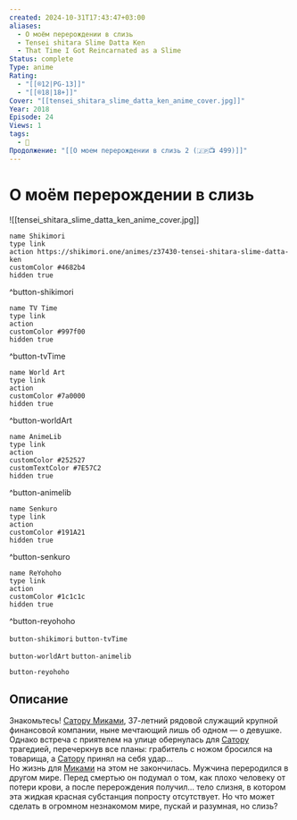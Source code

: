 ```yaml
---
created: 2024-10-31T17:43:47+03:00
aliases:
  - О моём перерождении в слизь
  - Tensei shitara Slime Datta Ken
  - That Time I Got Reincarnated as a Slime
Status: complete
Type: anime
Rating:
  - "[[®️12|PG-13]]"
  - "[[®️18|18+]]"
Cover: "[[tensei_shitara_slime_datta_ken_anime_cover.jpg]]"
Year: 2018
Episode: 24
Views: 1
tags:
  - 🔞
Продолжение: "[[О моем перерождении в слизь 2 (🇯🇵📺 499)]]"
---
```


# О моём перерождении в слизь

![[tensei_shitara_slime_datta_ken_anime_cover.jpg]]

```button
name Shikimori
type link
action https://shikimori.one/animes/z37430-tensei-shitara-slime-datta-ken
customColor #4682b4
hidden true
```
^button-shikimori

```button
name TV Time
type link
action 
customColor #997f00
hidden true
```
^button-tvTime

```button
name World Art
type link
action 
customColor #7a0000
hidden true
```
^button-worldArt

```button
name AnimeLib
type link
action 
customColor #252527
customTextColor #7E57C2
hidden true
```
^button-animelib

```button
name Senkuro
type link
action 
customColor #191A21
hidden true
```
^button-senkuro

```button
name ReYohoho
type link
action 
customColor #1c1c1c
hidden true
```
^button-reyohoho



`button-shikimori` `button-tvTime`

`button-worldArt` `button-animelib`

`button-reyohoho`

## Описание

Знакомьтесь! [Сатору Миками](https://shikimori.one/characters/165016-satoru-mikami), 37-летний рядовой служащий крупной финансовой компании, ныне мечтающий лишь об одном — о девушке. Однако встреча с приятелем на улице обернулась для [Сатору](https://shikimori.one/characters/165016-satoru-mikami) трагедией, перечеркнув все планы: грабитель с ножом бросился на товарища, а [Сатору](https://shikimori.one/characters/165016-satoru-mikami) принял на себя удар...  
Но жизнь для [Миками](https://shikimori.one/characters/165016-satoru-mikami) на этом не закончилась. Мужчина переродился в другом мире. Перед смертью он подумал о том, как плохо человеку от потери крови, а после перерождения получил... тело слизня, в котором эта жидкая красная субстанция попросту отсутствует. Но что может сделать в огромном незнакомом мире, пускай и разумная, но слизь?
